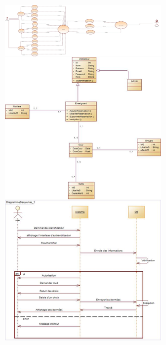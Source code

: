 <img src="analyse de projet/diagramme de cas d'utilisation.jpg" alt="diagramme de cas d'utilisation"/>
<img src="analyse de projet/diagramme de classe.jpg" alt="diagramme de classe"/>
<img src="analyse de projet/diagrame de sequence.jpg" alt="diagrame de sequence"/>
